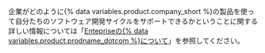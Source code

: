 企業がどのように{% data variables.product.company_short %}の製品を使って自分たちのソフトウェア開発サイクルをサポートできるかということに関する詳しい情報については「[Entepriseの{% data variables.product.prodname_dotcom %}について](/admin/overview/about-github-for-enterprises)」を参照してください。
